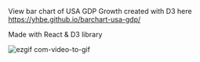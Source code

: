View bar chart of USA GDP Growth created with D3 here https://yhbe.github.io/barchart-usa-gdp/

Made with React & D3 library

![ezgif com-video-to-gif](https://github.com/yhbe/barchart-usa-gdp/assets/101876022/24cd2ebd-a2d5-42f5-a64e-f7267bb11c29)
